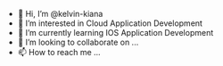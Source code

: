 - 👋 Hi, I’m @kelvin-kiana
- 👀 I’m interested in Cloud Application Development
- 🌱 I’m currently learning IOS Application Development
- 💞️ I’m looking to collaborate on ...
- 📫 How to reach me ...

<!---
kelvin-kiana/kelvin-kiana is a ✨ special ✨ repository because its `README.md` (this file) appears on your GitHub profile.
You can click the Preview link to take a look at your changes.
--->
